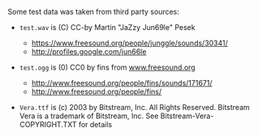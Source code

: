 Some test data was taken from third party sources:

* ```test.wav``` is (C) CC-by Martin "JaZzy Jun69le" Pesek
  * https://www.freesound.org/people/junggle/sounds/30341/
  * http://profiles.google.com/jun66le

* ```test.ogg``` is (0) CC0 by fins from www.freesound.org
  * http://www.freesound.org/people/fins/sounds/171671/
  * http://www.freesound.org/people/fins/

* ```Vera.ttf``` is (c) 2003 by Bitstream, Inc. All Rights Reserved.
  Bitstream Vera is a trademark of Bitstream, Inc.
  See Bitstream-Vera-COPYRIGHT.TXT for details
